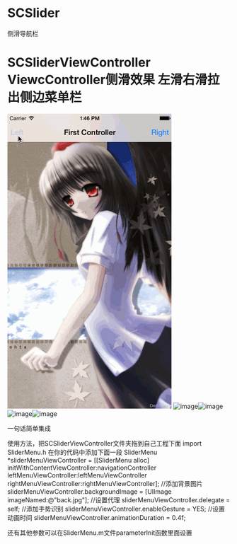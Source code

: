# SCSlider
侧滑导航栏
# SCSliderViewController ViewcController侧滑效果 左滑右滑拉出侧边菜单栏 

![image](https://raw.githubusercontent.com/MonkeyS914/SCSlider/master/screenshot/123.gif?2)
![image](http://ww4.sinaimg.cn/bmiddle/7cafd2d5jw1euuga1hspvj20ku112tfm.jpg)![image](http://ww4.sinaimg.cn/bmiddle/7cafd2d5jw1euuga0t1kfj20ku112gsg.jpg) 
![image](http://ww3.sinaimg.cn/bmiddle/7cafd2d5jw1euug9ytn6rj20ku1120vz.jpg)![image](http://ww3.sinaimg.cn/bmiddle/7cafd2d5jw1euug9y1fhxj20ku112q4s.jpg) 



一句话简单集成 

使用方法，把SCSliderViewController文件夹拖到自己工程下面 
import SliderMenu.h 
在你的代码中添加下面一段
SliderMenu *sliderMenuViewController = [[SliderMenu alloc] initWithContentViewController:navigationController leftMenuViewController:leftMenuViewController rightMenuViewController:rightMenuViewController]; 
//添加背景图片 
sliderMenuViewController.backgroundImage = [UIImage imageNamed:@"back.jpg"]; 
//设置代理 
sliderMenuViewController.delegate = self; 
//添加手势识别 
sliderMenuViewController.enableGesture = YES; 
//设置动画时间 
sliderMenuViewController.animationDuration = 0.4f; 

还有其他参数可以在SliderMenu.m文件parameterInit函数里面设置
